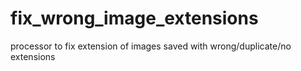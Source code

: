 # fix_wrong_image_extensions
processor to fix extension of images saved with wrong/duplicate/no extensions

